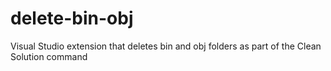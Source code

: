# delete-bin-obj
Visual Studio extension that deletes bin and obj folders as part of the Clean Solution command 
